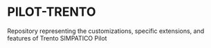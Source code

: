# PILOT-TRENTO
Repository representing the customizations, specific extensions, and features of Trento SIMPATICO Pilot
